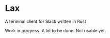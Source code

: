 # Lax

A terminal client for Slack written in Rust

Work in progress. A lot to be done. Not usable yet.
